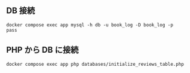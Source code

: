 ## DB 接続

```
docker compose exec app mysql -h db -u book_log -D book_log -p
pass
```

## PHP から DB に接続

```
docker compose exec app php databases/initialize_reviews_table.php
```
